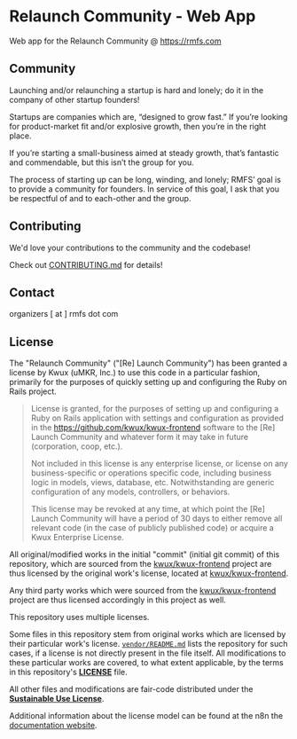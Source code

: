 # Relaunch Community - Web App

Web app for the Relaunch Community @ https://rmfs.com

## Community

Launching and/or relaunching a startup is hard and lonely; do it in the company of other startup founders!

Startups are companies which are, “designed to grow fast.” If you’re looking for product-market fit and/or explosive growth, then you’re in the right place.

If you’re starting a small-business aimed at steady growth, that’s fantastic and commendable, but this isn’t the group for you.

The process of starting up can be long, winding, and lonely; RMFS’ goal is to provide a community for founders. In service of this goal, I ask that you be respectful of and to each-other and the group.

## Contributing

We'd love your contributions to the community and the codebase!

Check out [CONTRIBUTING.md](./CONTRIBUTING.md) for details!

## Contact

organizers [ at ] rmfs dot com

## License

The "Relaunch Community" ("[Re] Launch Community") has been granted
a license by Kwux (uMKR, Inc.) to use this code in a particular fashion,
primarily for the purposes of quickly setting up and configuring
the Ruby on Rails project.

> License is granted, for the purposes of setting up and configuring a Ruby on Rails application with settings and configuration as provided in the https://github.com/kwux/kwux-frontend software to the [Re] Launch Community and whatever form it may take in future (corporation, coop, etc.).
>
> Not included in this license is any enterprise license, or license on any business-specific or operations specific code, including business logic in models, views, database, etc. Notwithstanding are generic configuration of any models, controllers, or behaviors.
>
> This license may be revoked at any time, at which point the [Re] Launch Community will have a period of 30 days to either remove all relevant code (in the case of publicly published code) or acquire a Kwux Enterprise License.

All original/modified works in the initial "commit" (initial git commit) of this repository,
which are sourced from the [kwux/kwux-frontend](https://github.com/kwux/kwux-frontend) project
are thus licensed by the original work's license, located at [kwux/kwux-frontend](https://github.com/kwux/kwux-frontend/LICENSE.md).

Any third party works which were sourced from the [kwux/kwux-frontend](https://github.com/kwux/kwux-frontend) project
are thus licensed accordingly in this project as well.

This repository uses multiple licenses.

Some files in this repository stem from original works which are licensed by
their particular work's license.
[`vendor/README.md`](https://github.com/relaunch-community/web-app/blob/main/vendor/README.md) lists the repository for such cases, if
a license is not directly present in the file itself.
All modifications to these particular works are covered, to what extent applicable,
by the terms in this repository's [**LICENSE**](https://github.com/relaunch-community/web-app/blob/main/LICENSE.md) file.

All other files and modifications are fair-code distributed under the
[**Sustainable Use License**](https://github.com/relaunch-community/web-app/blob/main/LICENSE.md).

Additional information about the license model can be found at the n8n
the [documentation website](https://docs.n8n.io/reference/license/).
